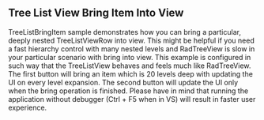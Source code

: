 ## Tree List View Bring Item Into View
TreeListBringItem sample demonstrates how you can bring a particular, deeply nested TreeListViewRow into view. This might be helpful if you need a fast hierarchy control with many nested levels and RadTreeView is slow in your particular scenario with bring into view. This example is configured in such way that the TreeListView behaves and feels much like RadTreeView.
The first button will bring an item which is 20 levels deep with updating the UI on every level expansion. The second button will update the UI only when the bring operation is finished.
Please have in mind that running the application without debugger (Ctrl + F5 when in VS) will result in faster user experience.
